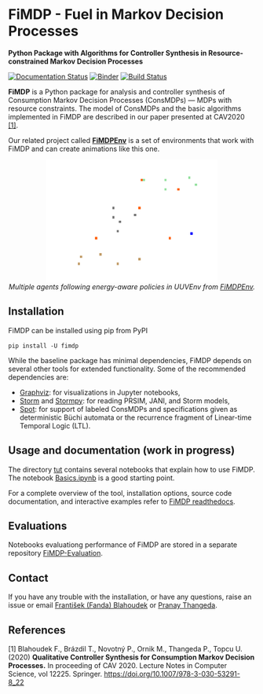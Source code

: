 
# FiMDP - Fuel in Markov Decision Processes
**Python Package with Algorithms for Controller Synthesis in Resource-constrained Markov Decision Processes**

[![Documentation Status](https://readthedocs.org/projects/fimdp/badge/?version=latest)](https://fimdp.readthedocs.io/en/latest/?badge=latest) [![Binder](https://mybinder.org/badge_logo.svg)](https://mybinder.org/v2/gh/xblahoud/FiMDP/master?urlpath=lab) [![Build Status](https://travis-ci.org/xblahoud/FiMDP.svg?branch=master)](https://travis-ci.org/xblahoud/FiMDP)

**FiMDP** is a Python package for analysis and controller synthesis of Consumption Markov Decision Processes (ConsMDPs) — MDPs with resource constraints. The model of ConsMDPs and the basic algorithms implemented in FiMDP are described in our paper presented at CAV2020 [[1]](#1).

Our related project called **[FiMDPEnv]** is a set of environments that work with FiMDP and can create animations like this one.
<p align="center">
<img src="https://github.com/FiMDP/FiMDP/blob/master/docs/source/images/demoanimation.gif" alt="Multiple agents following energy-aware policy in grid-world." align="center" height="250" width="350" >
<br>
<em>Multiple agents following energy-aware policies in UUVEnv from <a href="https://github.com/FiMDP/FiMDPEnv">FiMDPEnv</a>.  </em>
</p>

## Installation

FiMDP can be installed using pip from PyPI
```
pip install -U fimdp
```
While the baseline package has minimal dependencies, FiMDP depends on several other tools for extended functionality. Some of the recommended dependencies are:

* [Graphviz]: for visualizations in Jupyter notebooks,
* [Storm] and [Stormpy]: for reading PRSIM, JANI, and Storm models,
* [Spot](https://spot.lrde.epita.fr/): for support of labeled ConsMDPs and specifications given as deterministic Büchi automata or the recurrence fragment of Linear-time Temporal Logic (LTL).

## Usage and documentation (work in progress)

The directory [tut](tut/README.md) contains several notebooks that explain how to use FiMDP. The notebook [Basics.ipynb](tut/Basics.ipynb) is a good starting point.

For a complete overview of the tool, installation options, source code documentation, and interactive examples refer to [FiMDP readthedocs].


## Evaluations
Notebooks evaluationg performance of FiMDP are stored in a separate repository 
[FiMDP-Evaluation].


## Contact
If you have any trouble with the installation, or have any questions, raise an issue or email [František (Fanda) Blahoudek](fandikb+dev@gmail.com) or [Pranay Thangeda](contact@prny.me).

## References
<a id="1">[1]</a> 
Blahoudek F., Brázdil T., Novotný P., Ornik M., Thangeda P., Topcu U. (2020) **Qualitative Controller Synthesis for Consumption Markov Decision Processes.** In proceeding of CAV 2020. Lecture Notes in Computer Science, vol 12225. Springer. https://doi.org/10.1007/978-3-030-53291-8_22


[FiMDP-Evaluation]: https://github.com/FiMDP/FiMDP-Evaluation
[FiMDP readthedocs]: https://fimdp.readthedocs.io/
[FiMDPEnv]: https://github.com/FiMDP/FiMDPEnv
[Graphviz]: https://graphviz.org/
[Storm]: https://www.stormchecker.org/index.html
[Stormpy]: https://moves-rwth.github.io/stormpy/
[Spot]: https://spot.lrde.epita.fr/
